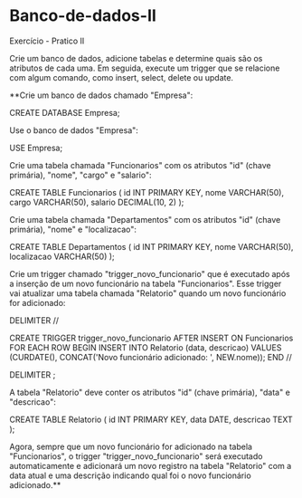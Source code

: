 # Banco-de-dados-II
Exercício - Pratico II

Crie um banco de dados, adicione tabelas e determine quais são os atributos de cada uma. Em seguida, execute um trigger que se relacione com algum comando, como insert, select, delete ou update.



**Crie um banco de dados chamado "Empresa":

CREATE DATABASE Empresa;

Use o banco de dados "Empresa":

USE Empresa;

Crie uma tabela chamada "Funcionarios" com os atributos "id" (chave primária), "nome", "cargo" e "salario":

CREATE TABLE Funcionarios ( id INT PRIMARY KEY, nome VARCHAR(50), cargo VARCHAR(50), salario DECIMAL(10, 2) );

Crie uma tabela chamada "Departamentos" com os atributos "id" (chave primária), "nome" e "localizacao":

CREATE TABLE Departamentos ( id INT PRIMARY KEY, nome VARCHAR(50), localizacao VARCHAR(50) );

Crie um trigger chamado "trigger_novo_funcionario" que é executado após a inserção de um novo funcionário na tabela "Funcionarios". Esse trigger vai atualizar uma tabela chamada "Relatorio" quando um novo funcionário for adicionado:

DELIMITER //

CREATE TRIGGER trigger_novo_funcionario AFTER INSERT ON Funcionarios FOR EACH ROW BEGIN INSERT INTO Relatorio (data, descricao) VALUES (CURDATE(), CONCAT('Novo funcionário adicionado: ', NEW.nome)); END //

DELIMITER ;

A tabela "Relatorio" deve conter os atributos "id" (chave primária), "data" e "descricao":

CREATE TABLE Relatorio ( id INT PRIMARY KEY, data DATE, descricao TEXT );

Agora, sempre que um novo funcionário for adicionado na tabela "Funcionarios", o trigger "trigger_novo_funcionario" será executado automaticamente e adicionará um novo registro na tabela "Relatorio" com a data atual e uma descrição indicando qual foi o novo funcionário adicionado.**
